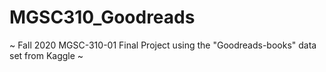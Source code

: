 # MGSC310_Goodreads
~ Fall 2020 MGSC-310-01 Final Project using the "Goodreads-books" data set from Kaggle ~
